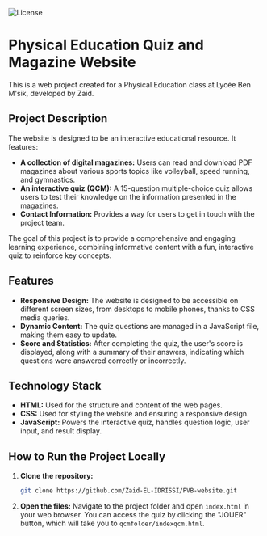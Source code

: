 ![License](https://img.shields.io/badge/License-MIT-green)

# Physical Education Quiz and Magazine Website

This is a web project created for a Physical Education class at Lycée Ben M'sik, developed by Zaid.

## Project Description

The website is designed to be an interactive educational resource. It features:
* **A collection of digital magazines:** Users can read and download PDF magazines about various sports topics like volleyball, speed running, and gymnastics.
* **An interactive quiz (QCM):** A 15-question multiple-choice quiz allows users to test their knowledge on the information presented in the magazines.
* **Contact Information:** Provides a way for users to get in touch with the project team.

The goal of this project is to provide a comprehensive and engaging learning experience, combining informative content with a fun, interactive quiz to reinforce key concepts.

## Features

* **Responsive Design:** The website is designed to be accessible on different screen sizes, from desktops to mobile phones, thanks to CSS media queries.
* **Dynamic Content:** The quiz questions are managed in a JavaScript file, making them easy to update.
* **Score and Statistics:** After completing the quiz, the user's score is displayed, along with a summary of their answers, indicating which questions were answered correctly or incorrectly.

## Technology Stack

* **HTML:** Used for the structure and content of the web pages.
* **CSS:** Used for styling the website and ensuring a responsive design.
* **JavaScript:** Powers the interactive quiz, handles question logic, user input, and result display.

## How to Run the Project Locally

1.  **Clone the repository:**
    ```bash
    git clone https://github.com/Zaid-EL-IDRISSI/PVB-website.git
    ```
2.  **Open the files:**
    Navigate to the project folder and open `index.html` in your web browser. You can access the quiz by clicking the "JOUER" button, which will take you to `qcmfolder/indexqcm.html`.
